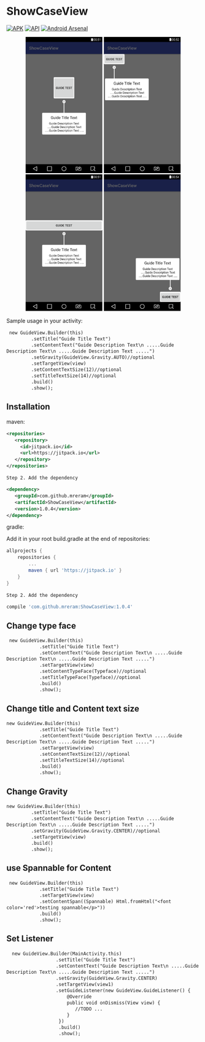 # ShowCaseView

[![APK](https://img.shields.io/badge/APK-Demo-brightgreen.svg)](https://github.com/mreram/ShowCaseView/raw/master/demo-flatShowCaseView.apk)
[![API](https://img.shields.io/badge/API-11%2B-brightgreen.svg?style=flat)](https://android-arsenal.com/api?level=11) [![Android Arsenal](https://img.shields.io/badge/Android%20Arsenal-FlatShowCaseView-brightgreen.svg?style=flat)](https://android-arsenal.com/details/1/6713)

<p align="center">
<img src="./screenshots/Screenshot_2018-01-21-00-51-52.png" width="200"/>
<img src="./screenshots/Screenshot_2018-01-21-00-52-43.png" width="200"/>
<img src="./screenshots/Screenshot_2018-01-21-00-51-21.png" width="200"/>
<img src="./screenshots/Screenshot_2018-01-21-00-54-44.png" width="200"/>
</p>
Sample usage in your activity:

     new GuideView.Builder(this)
             .setTitle("Guide Title Text")
             .setContentText("Guide Description Text\n .....Guide Description Text\n .....Guide Description Text .....")
             .setGravity(GuideView.Gravity.AUTO)//optional
             .setTargetView(view)
             .setContentTextSize(12)//optional
             .setTitleTextSize(14)//optional
             .build()
             .show();

## Installation
	
maven:

```xml
<repositories>
   <repository>
     <id>jitpack.io</id>
     <url>https://jitpack.io</url>
   </repository>
</repositories>
```
	Step 2. Add the dependency
```xml
<dependency>
   <groupId>com.github.mreram</groupId>
   <artifactId>ShowCaseView</artifactId>
   <version>1.0.4</version>
</dependency>
```
gradle:
	
Add it in your root build.gradle at the end of repositories:
```groovy	
allprojects {
	repositories {
		...
		maven { url 'https://jitpack.io' }
	}
}
```	
	Step 2. Add the dependency
```groovy	
compile 'com.github.mreram:ShowCaseView:1.0.4'
```
## Change type face

 	 new GuideView.Builder(this)
                .setTitle("Guide Title Text")
                .setContentText("Guide Description Text\n .....Guide Description Text\n .....Guide Description Text .....")
                .setTargetView(view)
                .setContentTypeFace(Typeface)//optional
                .setTitleTypeFace(Typeface)//optional
                .build()
                .show();
  
## Change title and Content text size

   	new GuideView.Builder(this)
                .setTitle("Guide Title Text")
                .setContentText("Guide Description Text\n .....Guide Description Text\n .....Guide Description Text .....")
                .setTargetView(view)
                .setContentTextSize(12)//optional
                .setTitleTextSize(14)//optional
                .build()
                .show();
		
## Change Gravity

	new GuideView.Builder(this)
             .setTitle("Guide Title Text")
             .setContentText("Guide Description Text\n .....Guide Description Text\n .....Guide Description Text .....")
             .setGravity(GuideView.Gravity.CENTER)//optional
             .setTargetView(view) 
             .build()
             .show();
	     
	     
## use Spannable for Content
	
	 new GuideView.Builder(this)
                .setTitle("Guide Title Text")
                .setTargetView(view)
                .setContentSpan((Spannable) Html.fromHtml("<font color='red'>testing spannable</p>"))
                .build()
                .show();
                	     
## Set Listener 
	
      new GuideView.Builder(MainActivity.this)
                      .setTitle("Guide Title Text")
                      .setContentText("Guide Description Text\n .....Guide Description Text\n .....Guide Description Text .....")
                      .setGravity(GuideView.Gravity.CENTER)
                      .setTargetView(view1)
                      .setGuideListener(new GuideView.GuideListener() {
                          @Override
                          public void onDismiss(View view) {
                             //TODO ...
                          }
                       })
                       .build()
                       .show();


